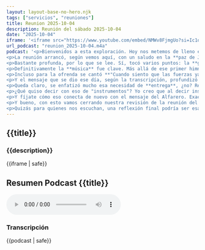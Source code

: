 ```yaml
---
layout: layout-base-no-hero.njk
tags: ["servicios", "reuniones"]
title: Reunion 2025-10-04
description: Reunión del sábado 2025-10-04
date: "2025-10-04"
iframe: '<iframe src="https://www.youtube.com/embed/NMWv8FjmgUo?si=Ic1oOO-yBd-85ARw" title="YouTube video player" frameborder="0" allow="accelerometer; autoplay; clipboard-write; encrypted-media; gyroscope; picture-in-picture; web-share" referrerpolicy="strict-origin-when-cross-origin" allowfullscreen></iframe>'
url_podcast: "reunion_2025-10-04.m4a"
podcast: '<p>Bienvenidos a esta exploración. Hoy nos metemos de lleno en la grabación de la reunión de la **Iglesia del pasado 4 de octubre de 2025**. Tenemos la transcripción completa. La idea es, bueno, sacar la esencia de lo que se vivió ese día, ¿no?, y ofrecer un resumen claro, sobre todo para quienes visitan la página web de la Iglesia y, bueno, quizás no pudieron estar. Vamos a ver los puntos clave. Exacto, vamos a revisar las alabanzas, el mensaje central basado en las Escrituras. Claro, y también esos momentos de oración, algún testimonio que haya surgido. Es como una forma de... de conectar con el espíritu de esa reunión. Perfecto, pues entremos en materia.</p>
<p>La reunión arrancó, según vemos aquí, con un saludo en la **paz de Jesucristo** y un llamado a ponerse de pie para alabar. Se sentía como un ambiente de... de búsqueda, ¿no? Sí, de expectativa. El primer himno fue el número **257 del himnario: "Manda, oh Dios, una ola de poder"**. ¿Una forma bastante directa de empezar? Sí, sí, fuerte, pidiendo **intervención divina, purificación, poder espiritual**, básicamente. Y justo después, la oración inicial. ¿Qué fue?</p>
<p>Bastante profunda, por lo que se lee. Sí, tocó varios puntos: la **gratitud**, claro, por el día, pero también por las **pruebas**, fíjate, pidiendo fortaleza para afrontarlas, no que se las quitaran. Interesante, eso. Sí, y bueno, gratitud por el sustento. Y un pedido fuerte por la guía del **Espíritu Santo** en el culto. Y algo que noté es la **confianza**, la confianza en que el Espíritu Santo ya estaba ahí. Se reprendían influencias negativas, se pedía **autoridad espiritual**. Ajá. Y la oración se extendió, eh, por los presentes, los ausentes. Se mencionó a **Israel** y terminó como reconociendo esa necesidad que tenemos de Dios, apelando a su compasión.</p>
<p>Definitivamente la **música** fue clave. Más allá de ese primer himno, eh, hubo varias alabanzas más que marcaron el tono. Sí, fue un componente central. Se cantó, por ejemplo, el **26: "Oh, yo quiero andar con Cristo"**. Ah, sí, un clásico. Claro, expresa ese deseo de... de seguir a Jesús de cerca, ¿no? De compromiso personal. Ajá. Y también el **número 10: "Cuando allá se pase lista"**. Ese, con la mirada puesta en el futuro, en la eternidad. Exacto, ese tiene una perspectiva bien escatológica, ¿no? De esperanza. Y también se mencionó otra: **"La gran victoria"**. Ah, cierto. Que sugiere un enfoque en superar, bueno, las luchas, ¿no? El triunfo en la fe. Y hasta hubo un canto espontáneo, un "Te alabo" sencillo. Sí, esos momentos más libres, digamos. Claro, y hubo uno muy particular, ¿no? Una hermana que compartió un canto que parece que nació de su propia experiencia. Sí, leí esa parte. Algo como **"Oh, Dios mío, yo sé que tú escuchas mi voz"**. Exacto, hablaba de anhelos de... de sentirse lejos a veces, pero confiando en la paz futura en Cristo. Muy honesto. Sí, muy vulnerable.</p>
<p>Incluso para la ofrenda se cantó **"Cuando siento que las fuerzas ya se acaban"**, reforzando esa idea de dependencia. Viéndolo así en conjunto, la música fue como... como un viaje, ¿no? Empezó pidiendo poder, luego el compromiso, la esperanza, la victoria, la adoración más personal, la honestidad en la lucha y, al final, depender de su fuerza. Muy bien descrito. Tocó muchas facetas de la vida espiritual. Sí, no se quedó en una sola cosa, fue bastante completo. Y eso nos lleva naturalmente al **mensaje central** de ese día, que giró en torno a una imagen bíblica muy, muy gráfica. Ajá. Se leyó **Jeremías, capítulo 18, versículos 1 al 6: El Alfarero y el Barro**. Un pasaje potente. Sí, y aquí es donde, bueno, la cosa se pone interesante, ¿no? Dios le dice a Jeremías: "Anda, baja a la casa del alfarero y allí te voy a hablar". Ajá. Y Jeremías va, obedece y observa. Ve al alfarero trabajando con el barro en la rueda. Y la imagen clave es esa: la vasija que está haciendo la estropean las manos. Pero el tipo no tira el barro. No, no. Vuelve a empezar, lo rehace, hace otra vasija como a Él le parece mejor. Y ahí es donde Dios le habla a Jeremías y le dice: bueno, aplica la metáfora a Israel, ¿no? Exacto: "**¿No puedo Yo hacer con ustedes lo mismo que este alfarero? Como el barro en mis manos, así son ustedes**". Uf, directo. Muy directo sobre la **soberanía de Dios** y nuestra condición. Totalmente.</p>
<p>Y el mensaje que se dio ese día, según la transcripción, profundizó mucho en eso. No fue solo leer el pasaje, sino desglosar qué significa para nosotros hoy. ¿Y cuáles fueron esos puntos clave que se destacaron? Bueno, se pueden resumir en varios. Primero, que la **transformación es obra de Dios**, del Espíritu Santo, no es nuestro esfuerzo. O sea, no depende de nosotros. Claro. Segundo, **Dios es el Alfarero**. Él es el que está trabajando activamente, él tiene el diseño. Tercero, **nosotros somos el barro**. Y eso implica que necesitamos ser **maleables**, no abrir el corazón, no ponernos duros. Esa idea de ser barro maleable a veces cuesta, ¿no? Uno siente resistencia a cambiar. Totalmente. Y creo que el mensaje tocó eso al hablar del **proceso**. A veces Dios necesita, bueno, romper la vasija vieja, o sea, nuestros planes, nuestro orgullo, esa autosuficiencia. Claro. Y ese proceso puede incluir **pruebas**. Se comparó con el **fuego** que purifica el barro, ¿viste?, para quitar impurezas, grumos, escoria, todo lo que impide que seamos útiles para Él. Entiendo. Y el propósito de todo eso: convertirnos en **vasos de honra**, limpios por dentro y por fuera, aptos para Su servicio. Y esto conecta con la **santidad**: limpiar el carácter, apartarnos de lo que no le agrada a Dios. Ajá. Y un último punto fue la **perseverancia de Dios**. Él no deja Su obra a medias. Si nosotros cooperamos, si nos dejamos moldear, Él la va a completar.</p>
<p>Queda claro, se enfatizó mucho esa necesidad de **entrega**, ¿no? Recuerdo leer algo sobre no poder servir a dos señores: al mundo y a Dios. Exacto. La transformación pide una entrega total. Y sí, también se mencionaron brevemente los versículos que siguen en Jeremías 18, esos que hablan de que Dios puede cambiar sus planes anunciados, digamos, de juicio o bendición, según cómo responda la gente, si se arrepienten o no. Ajá. Y esa pequeña mención refuerza la dinámica, ¿no?, entre la soberanía de Dios y nuestra respuesta. La imagen del Alfarero es genial porque tiene las dos cosas: el control del Alfarero, pero también la necesidad de que el barro sea, bueno, receptivo. No es a la fuerza, es una invitación a dejarse transformar. Muy potente la imagen, sin duda. Pero bueno, la reunión no fue solo música y prédica, hubo otros momentos, ¿verdad? ¿Más personales? Sí. Hubo un tiempo para compartir un **testimonio de una hermana** que habló con mucha sinceridad de sus luchas. Sí, leí eso, dijo sentirse imperfecta, cometer errores. Exacto, pero mantuvo esa confianza en que Dios iba a completar Su obra en ella. Y resaltó algo importante: la **oración unos por otros**, la comunidad. Mencionó que el estar juntos, congregarse, ayuda a conectar con Dios y apoyarse. Incluso pidió que llegaran **ministros**, los llamó **"instrumentos"**.</p>
<p>¿Qué quiso decir con eso de "instrumentos"? Yo creo que al decir instrumentos se refería a **personas usadas por Dios**, ¿no?, como herramientas en sus manos para traer palabra de ánimo, de guía, quizás hasta de corrección constructiva. La comunidad. Entiendo. Como reconocer que necesitamos esa perspectiva externa, a veces. Claro, muestra una apertura a ser enseñada, a ser guiada por otros dones en la Iglesia. Bien. Y además de ese testimonio, hubo un momento de **oración muy específico por dos jóvenes, Martina y Santiago**. Sí. Por **Martina**, la oración fue por **liberación**. Se percibía como angustia o alguna influencia espiritual negativa que la atormentaba. Y por **Santiago**, la oración fue muy, muy directa. Sí, sí. El que oraba dijo sentir palabras específicas para él, algo sobre **llevar cargas que no eran suyas**, como una mochila que no le pertenece. Guau. Y sobre una tristeza, que Dios mismo parecía cuestionarle: "**¿Por qué estás triste si Yo estoy contigo?**" Y bueno, después se oró contra pensamientos negativos, pidiendo que Dios obrara en su vida. Se oró con mucha fe, ¿no? Con convicción. Totalmente, con la convicción de que Dios puede intervenir, liberar, transformar, basándose en la autoridad que, según las Escrituras, tienen los creyentes. Se oró creyendo que Dios ya estaba trabajando en ellos.</p>
<p>Y fíjate cómo eso conecta de nuevo con el mensaje del Alfarero. Exacto. Se oró por una intervención divina, por un **moldeado de Dios** en sus situaciones específicas. Pero también se reconoció que los tiempos y los planes finales son de Dios. Es la misma dinámica: Dios obra, nosotros confiamos y oramos. Pero el proceso y el resultado final están en Sus manos. Viendo toda la reunión así, en perspectiva, parece que hubo un **hilo conductor muy claro**. Definitivamente. Si miras desde la oración inicial pidiendo fortaleza, las alabanzas de entrega, el mensaje del Alfarero, el testimonio de lucha y confianza, hasta las oraciones finales por cambio, **todo apuntaba a lo mismo: la obra transformadora de Dios**. Sí, esa idea de un **Dios activo, moldeando**. Exacto. No un Dios lejano, sino uno metido de lleno en el proceso de... de limpiar, de formar, de usar a su pueblo. La reunión entera fue como explorar esa realidad desde distintos ángulos: la petición, la enseñanza, la experiencia personal, la intercesión. Sí, esa sensación de un Dios presente y trabajando. Se nota mucho en la transcripción. Fue como una invitación constante a permitirle hacer esa obra. Ajá.</p>
<p>Y bueno, con esto vamos cerrando nuestra revisión de la reunión del 4 de octubre de 2025. Hicimos un recorrido por las alabanzas, no, recordando "Manda, oh Dios, una ola de poder" o "Yo quiero andar con Cristo". Profundizamos en el mensaje central de Jeremías 18, esa imagen tan fuerte de Dios como el **Alfarero** y nosotros, bueno, el **barro en Sus manos**. Un llamado a ser maleables, a confiar en Su proceso. Y tocamos también los momentos más personales, el testimonio sincero, las oraciones específicas por Martina y Santiago, que nos recuerdan que la fe se vive ahí, en lo concreto de cada día. Sin duda. Y creo que la imagen que más queda resonando es esa, la del Alfarero.</p>
<p>Quizás para quienes nos escuchan, una reflexión final podría ser esa, ¿no? A ver **en qué áreas de mi vida estoy sintiendo la mano del Alfarero trabajar ahora mismo**. ¿Dónde me está invitando a ser más flexible, a soltar un poco el control y a permitirle que Él moldee, que quite lo que estorba y que siga formando esa vasija útil y hermosa que Él tiene en mente? Buena pregunta para quedarse pensando. Sí, creo que sí.</p>'
---
```


<section class="reunion section bg-gray-ligth">
  <article class="container full-lg-screen">
    <h2 class="section-title">{{title}}</h2>
    <aside class="text-center">
      <h3 class="p1">{{description}}</h3>
      <div class="video-responsive-container">
        {{iframe | safe}}
      </div>
    </aside>
  </article>

  <article>
    <h2 class="p1">Resumen Podcast {{title}}</h2>
    <audio controls class="p1">
      <source src="/assets/audio/{{url_podcast|safe}}" type="audio/mp4">
      Tu navegador no soporta el elemento de audio.
    </audio>
    <h3 class="p1">Transcripción</h3>
    <div id="transcripcion-podcast">
      {{podcast | safe}}
    </div>
  </article>
</section>
